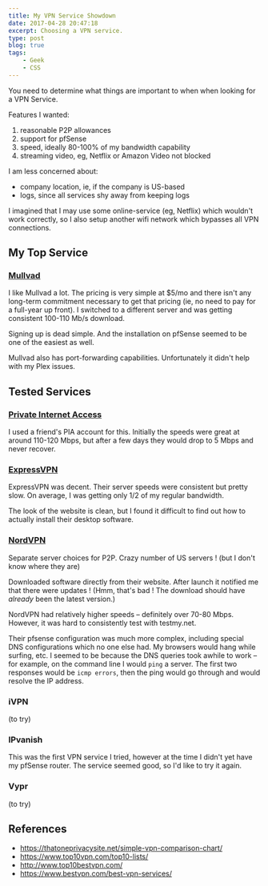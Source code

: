 ```yaml
---
title: My VPN Service Showdown
date: 2017-04-28 20:47:18
excerpt: Choosing a VPN service.
type: post
blog: true
tags:
    - Geek
    - CSS
---
```


You need to determine what things are important to when when looking for a VPN Service.

Features I wanted:

1. reasonable P2P allowances
2. support for pfSense
3. speed, ideally 80-100% of my bandwidth capability
4. streaming video, eg, Netflix or Amazon Video not blocked

I am less concerned about:

* company location, ie, if the company is US-based
* logs, since all services shy away from keeping logs

I imagined that I may use some online-service (eg, Netflix) which wouldn't work correctly, so I also setup another wifi network which bypasses all VPN connections.

## My Top Service

### [Mullvad](https://mullvad.net)

I like Mullvad a lot. The pricing is very simple at $5/mo and there isn't any long-term commitment necessary to get that pricing (ie, no need to pay for a full-year up front). I switched to a different server and was getting consistent 100-110 Mb/s download.

Signing up is dead simple. And the installation on pfSense seemed to be one of the easiest as well.

Mullvad also has port-forwarding capabilities. Unfortunately it didn't help with my Plex issues.

## Tested Services

### [Private Internet Access](https://www.privateinternetaccess.com)

I used a friend's PIA account for this. Initially the speeds were great at around 110-120 Mbps, but after a few days they would drop to 5 Mbps and never recover.

### [ExpressVPN](https://expressvpn.com)

ExpressVPN was decent. Their server speeds were consistent but pretty slow. On average, I was getting only 1/2 of my regular bandwidth.

The look of the website is clean, but I found it difficult to find out how to actually install their desktop software.

### [NordVPN](https://nordvpn.com)

Separate server choices for P2P. Crazy number of US servers ! (but I don't know where they are)

Downloaded software directly from their website. After launch it notified me that there were updates ! (Hmm, that's bad ! The download should have _already_ been the latest version.)

NordVPN had relatively higher speeds – definitely over 70-80 Mbps. However, it was hard to consistently test with testmy.net.

Their pfsense configuration was much more complex, including special DNS configurations which no one else had. My browsers would hang while surfing, etc. I seemed to be because the DNS queries took awhile to work – for example, on the command line I would `ping` a server. The first two responses would be `icmp errors`, then the ping would go through and would resolve the IP address.

### iVPN

(to try)

### IPvanish

This was the first VPN service I tried, however at the time I didn't yet have my pfSense router. The service seemed good, so I'd like to try it again.

### Vypr

(to try)

## References

* https://thatoneprivacysite.net/simple-vpn-comparison-chart/
* https://www.top10vpn.com/top10-lists/
* http://www.top10bestvpn.com/
* https://www.bestvpn.com/best-vpn-services/
